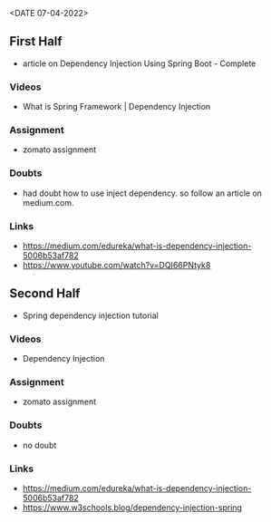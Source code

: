 <DATE 07-04-2022>

## First Half
- article on Dependency Injection Using Spring Boot - Complete

### Videos
- What is Spring Framework | Dependency Injection 

### Assignment 
- zomato assignment <In-progress>

### Doubts
- had doubt how to use inject dependency.
	so follow an article on medium.com.
	
### Links
- https://medium.com/edureka/what-is-dependency-injection-5006b53af782
- https://www.youtube.com/watch?v=DQI66PNtyk8

## Second Half
- Spring dependency injection tutorial

### Videos
- Dependency Injection

### Assignment 
- zomato assignment <In-progress>

### Doubts
- no doubt
 
### Links
- https://medium.com/edureka/what-is-dependency-injection-5006b53af782
- https://www.w3schools.blog/dependency-injection-spring
